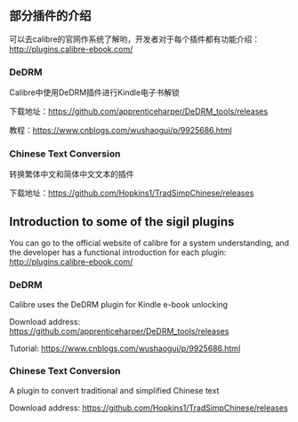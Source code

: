 
## 部分插件的介绍

可以去calibre的官网作系统了解哟，开发者对于每个插件都有功能介绍：http://plugins.calibre-ebook.com/

### DeDRM
Calibre中使用DeDRM插件进行Kindle电子书解锁

下载地址：https://github.com/apprenticeharper/DeDRM_tools/releases

教程：https://www.cnblogs.com/wushaogui/p/9925686.html

### Chinese Text Conversion

转换繁体中文和简体中文文本的插件

下载地址：https://github.com/Hopkins1/TradSimpChinese/releases

## Introduction to some of the sigil plugins

You can go to the official website of calibre for a system understanding, and the developer has a functional introduction for each plugin: http://plugins.calibre-ebook.com/

### DeDRM
Calibre uses the DeDRM plugin for Kindle e-book unlocking

Download address: https://github.com/apprenticeharper/DeDRM_tools/releases

Tutorial: https://www.cnblogs.com/wushaogui/p/9925686.html

### Chinese Text Conversion

A plugin to convert traditional and simplified Chinese text

Download address: https://github.com/Hopkins1/TradSimpChinese/releases
